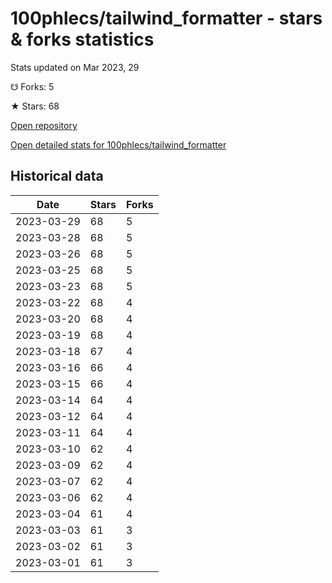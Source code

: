 # 100phlecs/tailwind_formatter - stars & forks statistics

Stats updated on Mar 2023, 29

☋ Forks: 5

★ Stars: 68

[Open repository](https://github.com/100phlecs/tailwind_formatter)

[Open detailed stats for 100phlecs/tailwind_formatter](https://reviewgithub.com/rep/100phlecs/tailwind_formatter)

## Historical data
| Date | Stars | Forks |
|------|-------|-------|
| 2023-03-29 | 68 | 5 | 
| 2023-03-28 | 68 | 5 | 
| 2023-03-26 | 68 | 5 | 
| 2023-03-25 | 68 | 5 | 
| 2023-03-23 | 68 | 5 | 
| 2023-03-22 | 68 | 4 | 
| 2023-03-20 | 68 | 4 | 
| 2023-03-19 | 68 | 4 | 
| 2023-03-18 | 67 | 4 | 
| 2023-03-16 | 66 | 4 | 
| 2023-03-15 | 66 | 4 | 
| 2023-03-14 | 64 | 4 | 
| 2023-03-12 | 64 | 4 | 
| 2023-03-11 | 64 | 4 | 
| 2023-03-10 | 62 | 4 | 
| 2023-03-09 | 62 | 4 | 
| 2023-03-07 | 62 | 4 | 
| 2023-03-06 | 62 | 4 | 
| 2023-03-04 | 61 | 4 | 
| 2023-03-03 | 61 | 3 | 
| 2023-03-02 | 61 | 3 | 
| 2023-03-01 | 61 | 3 | 


